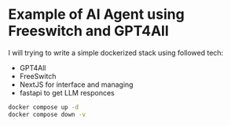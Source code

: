 # Example of AI Agent using Freeswitch and GPT4All
I will trying to write a simple dockerized stack using followed tech:

* GPT4All
* FreeSwitch
* NextJS for interface and managing
* fastapi to get LLM responces

``` bash
docker compose up -d
docker compose down -v

```